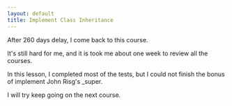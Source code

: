 ```yaml
---
layout: default
title: Implement Class Inheritance
---
```


After 260 days delay, I come back to this course.

It's still hard for me, and it is took me about one week to review all the courses.

In this lesson, I completed most of the tests, but I could not finish the bonus of implement John Risg's _super.

I will try keep going on the next course.